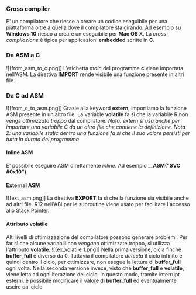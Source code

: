 ### Cross compiler
E' un compilatore che riesce a creare un codice eseguibile per una piattaforma oltre a quella dove il compilatore sta girando. 
Ad esempio su **Windows 10** riesco a creare un eseguibile per **Mac OS X**.
La *cross-compilazione* è tipica per applicazioni **embedded** scritte in **C**.

### Da ASM a C
![[from_asm_to_c.png]]
L'etichetta *main* del programma **c** viene importata nell'ASM.
La direttiva **IMPORT** rende visibile una funzione presente in altri file.

### Da C ad ASM
![[from_c_to_asm.png]]
Grazie alla keyword **extern**, importiamo la funzione ASM presente in un altro file.
La variable **volatile** fa sì che la variabile R non venga *ottimizzata troppo* dal compilatore.
*Nota: extern si usa anche per importare una variabile C da un altro file che contiene la definizione.*
*Nota 2: una variabile static dentro una funzione fà si che il suo valore persisti per tutta la durata del programma*

#### Inline ASM
E' possibile eseguire ASM direttamente *inline*.
Ad esempio **__ASM("SVC \#0x10")** 

#### External ASM
![[ext_asm.png]]
La direttiva **EXPORT** fa sì che la funzione sia visibile anche ad altri file.
R12 nell'ABI per le subroutine viene usato per facilitare l'accesso allo Stack Pointer.

#### Attributo volatile
Alti livelli di ottimizzazione del compilatore possono generare problemi.
Per far sì che alcune variabili non *vengano* ottimizzate troppo, si utilizza l'attributo **volatile**.
![[ex_volatile 1.png]]
Nella prima versione, cicla finchè **buffer_full** è diverso da 0. Tuttavia il compilatore *detecta* il ciclo infinito e quindi dentro il ciclo, per ottimizzare, non esegue la lettura di **buffer_full**  ogni volta.
Nella seconda versione invece, visto che **buffer_full** è **volatile**, viene letta ad ogni iterazione del ciclo.
In questo modo, tramite interrupt esterni, è possibile modificare il valore di **buffer_full** ed eventualmente uscire dal ciclo